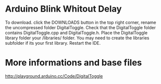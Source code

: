 # Arduino Blink Whitout Delay

To download. click the DOWNLOADS button in the top right corner, rename the uncompressed folder DigitalToggle. Check that the DigitalToggle folder contains DigitalToggle.cpp and DigitalToggle.h. Place the DigitalToggle library folder your <arduinosketchfolder>/libraries/ folder. You may need to create the libraries subfolder if its your first library. Restart the IDE.

# More informations and base files

http://playground.arduino.cc/Code/DigitalToggle